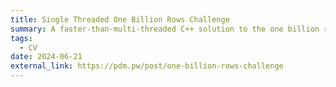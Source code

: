 ```yaml
---
title: Single Threaded One Billion Rows Challenge
summary: A faster-than-multi-threaded C++ solution to the one billion rows challenge.
tags:
  - CV
date: 2024-06-21
external_link: https://pdm.pw/post/one-billion-rows-challenge
---
```

